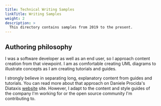 ```yaml
---
title: Technical Writing Samples
linkTitle: Writing Samples
weight: 2
description: >
  This directory contains samples from 2019 to the present. 
---
```


## Authoring philosophy

I was a software developer as well as an end user, so I approach content creation from that viewpoint. I am as comfortable creating UML diagrams to illustrate concepts as I am creating tutorials and guides.

I strongly believe in separating long, explanatory content from guides and tutorials. You can read more about that approach on Daniele Procida's Diataxis [website](https://diataxis.fr/) site. However, I adapt to the content and style guides of the company I'm working for or the open source community I'm contributing to.

